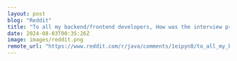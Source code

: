```yaml
---
layout: post
blog: "Reddit"
title: "To all my backend/frontend developers, How was the interview process like?"
date: 2024-08-03T00:35:26Z
image: images/reddit.png
remote_url: "https://www.reddit.com/r/java/comments/1eipyn8/to_all_my_backendfrontend_developers_how_was_the/"
---
```

